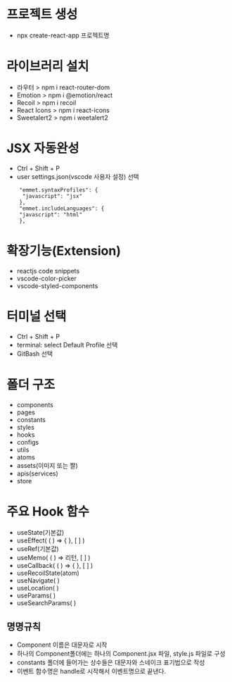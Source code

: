# 프로젝트 생성
- npx create-react-app 프로젝트명

# 라이브러리 설치
- 라우터 > npm i react-router-dom
- Emotion > npm i @emotion/react
- Recoil > npm i recoil
- React Icons > npm i react-icons
- Sweetalert2 > npm i weetalert2

# JSX 자동완성
- Ctrl + Shift + P
- user settings.json(vscode 사용자 설정) 선택
```
    "emmet.syntaxProfiles": {
     "javascript": "jsx" 
    },
    "emmet.includeLanguages": {
    "javascript": "html"
    },
```

# 확장기능(Extension)
- reactjs code snippets
- vscode-color-picker
- vscode-styled-components

# 터미널 선택
- Ctrl + Shift + P
- terminal: select Default Profile 선택
- GitBash 선택

# 폴더 구조
- components
- pages
- constants
- styles
- hooks
- configs
- utils
- atoms
- assets(이미지 또는 짤)
- apis(services)
- store

# 주요 Hook 함수
- useState(기본값)
- useEffect( ( ) => { }, [ ] )
- useRef(기본값)
- useMemo( ( ) => 리턴, [ ] )
- useCallback( ( ) => { }, [ ] )
- useRecoilState(atom)
- useNavigate( )
- useLocation( )
- useParams( )
- useSearchParams( )

## 명명규칙
- Component 이름은 대문자로 시작
- 하나의 Component폴더에는 하나의 Component.jsx 파일, style.js 파일로 구성
- constants 폴더에 들어가는 상수들은 대문자와 스네이크 표기법으로 작성
- 이벤트 함수명은 handle로 시작해서 이벤트명으로 끝낸다.